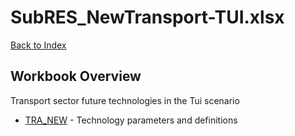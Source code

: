 # SubRES_NewTransport-TUI.xlsx

[Back to Index](../../README.md)

## Workbook Overview

Transport sector future technologies in the Tui scenario

- [TRA_NEW](TRA_NEW.md) - Technology parameters and definitions
